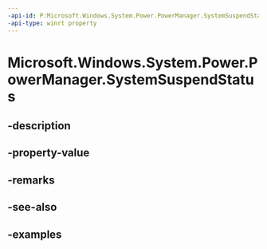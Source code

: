```yaml
---
-api-id: P:Microsoft.Windows.System.Power.PowerManager.SystemSuspendStatus
-api-type: winrt property
---
```


# Microsoft.Windows.System.Power.PowerManager.SystemSuspendStatus

<!--
public static Microsoft.Windows.System.Power.SystemSuspendStatus SystemSuspendStatus { get; }
-->


## -description

## -property-value

## -remarks

## -see-also

## -examples


